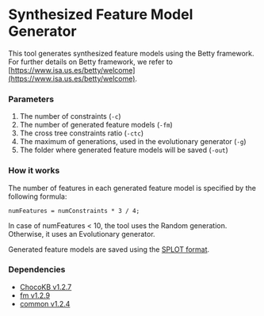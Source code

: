 # Synthesized Feature Model Generator

This tool generates synthesized feature models using the Betty framework. For further details on Betty framework, we refer to [https://www.isa.us.es/betty/welcome](https://www.isa.us.es/betty/welcome).

### Parameters

1. The number of constraints (`-c`)
3. The number of generated feature models (`-fm`)
4. The cross tree constraints ratio (`-ctc`)
5. The maximum of generations, used in the evolutionary generator (`-g`)
6. The folder where generated feature models will be saved (`-out`)

### How it works

The number of features in each generated feature model is specified by the following formula:
```
numFeatures = numConstraints * 3 / 4;
```

In case of numFeatures < 10, the tool uses the Random generation. Otherwise, it uses an Evolutionary generator.

Generated feature models are saved using the [SPLOT format](http://www.splot-research.org).

### Dependencies

- [ChocoKB v1.2.7](https://github.com/manleviet/ChocoKB)
- [fm v1.2.9](https://github.com/manleviet/FeatureModelPackage)
- [common v1.2.4](https://github.com/manleviet/CommonPackage)
